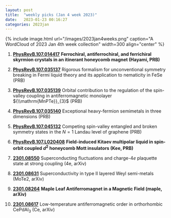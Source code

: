```yaml
---
layout: post
title:  "weekly picks (Jan 4 week 2023)"
date:   2023-01-23 00:16:27
categories: 2023jan
---
```



{% include image.html url="/images/2023jan4weeks.png" caption="A WordCloud of 2023 Jan 4th week collection" width=300 align="center" %}


1. **[PhysRevB.107.014417](https://link.aps.org/doi/10.1103/PhysRevB.107.014417)** **Ferrochiral, antiferrochiral, and ferrichiral skyrmion crystals in an itinerant honeycomb magnet (Hayami, PRB)**

1. **[PhysRevB.107.035137](https://link.aps.org/doi/10.1103/PhysRevB.107.035137)** Rigorous formalism for unconventional symmetry breaking in Fermi liquid theory and its application to nematicity in FeSe (PRB)

1. **[PhysRevB.107.035139](https://link.aps.org/doi/10.1103/PhysRevB.107.035139)** Orbital contribution to the regulation of the spin-valley coupling in antiferromagnetic monolayer ${\\mathrm{MnPTe}}_{3}$ (PRB)

1. **[PhysRevB.107.035140](https://link.aps.org/doi/10.1103/PhysRevB.107.035140)** Exceptional heavy-fermion semimetals in three dimensions (PRB)

1. **[PhysRevB.107.045132](https://link.aps.org/doi/10.1103/PhysRevB.107.045132)** Competing spin-valley entangled and broken symmetry states in the $N=1$ Landau level of graphene (PRB)

1. **[PhysRevB.107.L020408](https://link.aps.org/doi/10.1103/PhysRevB.107.L020408)** **Field-induced Kitaev multipolar liquid in spin-orbit coupled ${d}^{2}$ honeycomb Mott insulators (Kee, PRB)**





1. **[2301.08550](http://arxiv.org/abs/2301.08550)** Superconducting fluctuations and charge-4$e$ plaquette state at strong coupling (4e, arXiv)

1. **[2301.08631](http://arxiv.org/abs/2301.08631)** Superconductivity in type II layered Weyl semi-metals (MoTe2, arXiv)

1. **[2301.08264](http://arxiv.org/abs/2301.08264)** **Maple Leaf Antiferromagnet in a Magnetic Field (maple, arXiv)**

1. **[2301.08617](http://arxiv.org/abs/2301.08617)** Low-temperature antiferromagnetic order in orthorhombic CePdAl$_{3}$ (Ce, arXiv)


